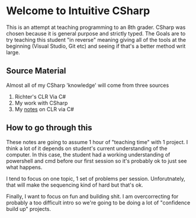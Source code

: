 # Welcome to Intuitive CSharp

This is an attempt at teaching programming to an 8th grader. CSharp was chosen because it is general purpose and strictly typed. 
The Goals are to try teaching this student "in reverse" meaning giving all of the tools at the beginning (Visual Studio, Git etc) and
seeing if that's a better method writ large.


## Source Material

Almost all of my CSharp 'knowledge' will come from three sources

1. Richter's CLR Via C#
2. My work with CSharp
3. My [notes](https://github.com/microsoft/Flash_University/tree/main/CLR_via_CSharp) on CLR via C#

## How to go through this

These notes are going to assume 1 hour of "teaching time" with 1 project. I think a lot of it depends on student's current understanding of the computer. 
In this case, the student had a working understanding of powershell and cmd before our first session so it's probably ok to just see what happens.

I tend to focus on one topic, 1 set of problems per session. Unforutnately, that will make the sequencing kind of hard but that's ok.

Finally, I want to focus on fun and building shit. I am overcorrecting for probably a too difficult intro so we're going to be doing a lot of "confidence build up" projects.
